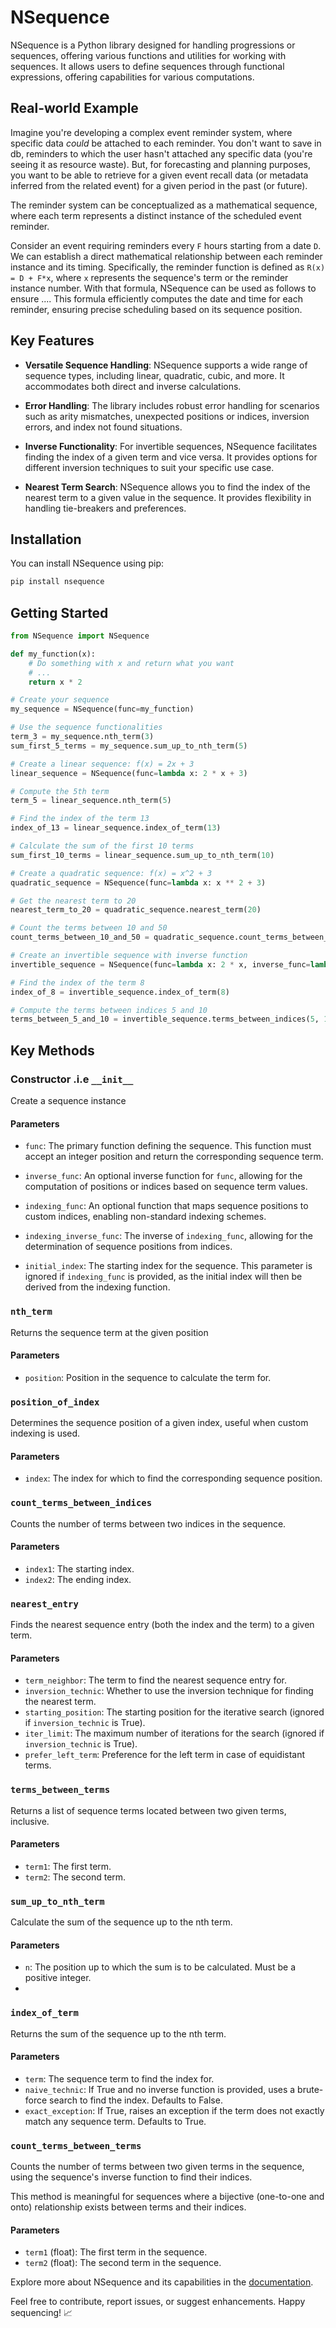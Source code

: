 # NSequence

NSequence is a Python library designed for handling progressions or sequences, offering various functions and utilities for working with sequences. It allows users to define sequences through functional expressions, offering capabilities for various computations.

## Real-world Example

Imagine you're developing a complex event reminder system, where specific data _could_ be 
attached to each reminder. You don't want to save in db, reminders to which the user 
hasn't attached any specific data (you're seeing it as resource waste). But, for forecasting and
planning purposes, you want to be able to retrieve 
for a given event recall data (or metadata inferred from the related event) for a 
given period in the past (or future).

The reminder system can be conceptualized as a mathematical sequence, where each 
term represents a distinct instance of the scheduled event reminder.

Consider an event requiring reminders every `F` hours starting from a date `D`. 
We can establish a direct mathematical relationship between 
each reminder instance and its timing. Specifically, the reminder function 
is defined as `R(x) = D + F*x`, where `x` represents the sequence's term or 
the reminder instance number. With that formula, NSequence can be used as follows to ensure ....
 This formula efficiently computes the date 
and time for each reminder, ensuring precise scheduling based on its sequence position.

## Key Features

- **Versatile Sequence Handling**: NSequence supports a wide range of sequence types, including linear, quadratic, cubic, and more. It accommodates both direct and inverse calculations.

- **Error Handling**: The library includes robust error handling for scenarios such as arity mismatches, unexpected positions or indices, inversion errors, and index not found situations.

- **Inverse Functionality**: For invertible sequences, NSequence facilitates finding the index of a given term and vice versa. It provides options for different inversion techniques to suit your specific use case.

- **Nearest Term Search**: NSequence allows you to find the index of the nearest term to a given value in the sequence. It provides flexibility in handling tie-breakers and preferences.


## Installation

You can install NSequence using pip:

```bash
pip install nsequence
```

## Getting Started

```python
from NSequence import NSequence

def my_function(x):
    # Do something with x and return what you want
    # ...
    return x * 2

# Create your sequence
my_sequence = NSequence(func=my_function)

# Use the sequence functionalities
term_3 = my_sequence.nth_term(3)
sum_first_5_terms = my_sequence.sum_up_to_nth_term(5)
```

```python
# Create a linear sequence: f(x) = 2x + 3
linear_sequence = NSequence(func=lambda x: 2 * x + 3)

# Compute the 5th term
term_5 = linear_sequence.nth_term(5)

# Find the index of the term 13
index_of_13 = linear_sequence.index_of_term(13)

# Calculate the sum of the first 10 terms
sum_first_10_terms = linear_sequence.sum_up_to_nth_term(10)
```

```python
# Create a quadratic sequence: f(x) = x^2 + 3
quadratic_sequence = NSequence(func=lambda x: x ** 2 + 3)

# Get the nearest term to 20
nearest_term_to_20 = quadratic_sequence.nearest_term(20)

# Count the terms between 10 and 50
count_terms_between_10_and_50 = quadratic_sequence.count_terms_between_terms(10, 50)
```

```python
# Create an invertible sequence with inverse function
invertible_sequence = NSequence(func=lambda x: 2 * x, inverse_func=lambda y: y / 2)

# Find the index of the term 8
index_of_8 = invertible_sequence.index_of_term(8)

# Compute the terms between indices 5 and 10
terms_between_5_and_10 = invertible_sequence.terms_between_indices(5, 10)
```



## Key Methods

### Constructor .i.e `__init__`

Create a sequence instance

#### Parameters

- `func`: The primary function defining the sequence. This function must accept an integer position and return the corresponding sequence term.

- `inverse_func`: An optional inverse function for `func`, allowing for the computation of positions or indices based on sequence term values.

- `indexing_func`: An optional function that maps sequence positions to custom indices, enabling non-standard indexing schemes.

- `indexing_inverse_func`: The inverse of `indexing_func`, allowing for the determination of sequence positions from indices.

- `initial_index`: The starting index for the sequence. This parameter is ignored if `indexing_func` is provided, as the initial index will then be derived from the indexing function.

### `nth_term`
Returns the sequence term at the given position

#### Parameters
- `position`: Position in the sequence to calculate the term for.


### `position_of_index`
Determines the sequence position of a given index, useful when custom indexing is used.

#### Parameters
- `index`: The index for which to find the corresponding sequence position.

### `count_terms_between_indices`
Counts the number of terms between two indices in the sequence.

#### Parameters
- `index1`: The starting index.
- `index2`: The ending index.

### `nearest_entry`
Finds the nearest sequence entry (both the index and the term) to a given term.

#### Parameters
- `term_neighbor`: The term to find the nearest sequence entry for.
- `inversion_technic`: Whether to use the inversion technique for finding the nearest term.
- `starting_position`: The starting position for the iterative search (ignored if `inversion_technic` is True).
- `iter_limit`: The maximum number of iterations for the search (ignored if `inversion_technic` is True).
- `prefer_left_term`: Preference for the left term in case of equidistant terms.

### `terms_between_terms`
Returns a list of sequence terms located between two given terms, inclusive.

#### Parameters
- `term1`: The first term.
- `term2`: The second term.

### `sum_up_to_nth_term`
Calculate the sum of the sequence up to the nth term.

#### Parameters
- `n`: The position up to which the sum is to be calculated. Must be a positive integer.
- 
### `index_of_term`
Returns the sum of the sequence up to the nth term.

#### Parameters
- `term`:  The sequence term to find the index for.
- `naive_technic`: If True and no inverse function is provided, uses a brute-force search to find the index. Defaults to False.
- `exact_exception`:  If True, raises an exception if the term does not exactly match any sequence term. Defaults to True.

### `count_terms_between_terms`
Counts the number of terms between two given terms in the sequence, using 
the sequence's inverse function to find their indices.

This method is meaningful for sequences where a bijective (one-to-one and
onto) relationship exists between terms and their indices.

#### Parameters
- `term1` (float): The first term in the sequence.
- `term2` (float): The second term in the sequence.




Explore more about NSequence and its capabilities in the [documentation](https://github.com/hjisaac/NSequence).

Feel free to contribute, report issues, or suggest enhancements. Happy sequencing! 📈
